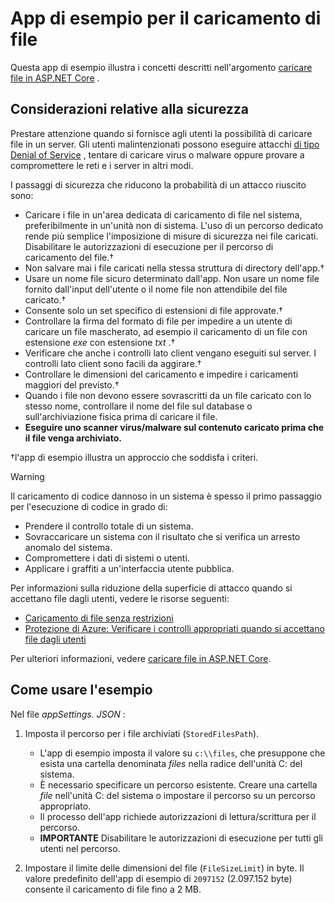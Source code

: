 # <a name="upload-files-sample-app"></a>App di esempio per il caricamento di file

Questa app di esempio illustra i concetti descritti nell'argomento [caricare file in ASP.NET Core](https://docs.microsoft.com/aspnet/core/mvc/models/file-uploads) .

## <a name="security-considerations"></a>Considerazioni relative alla sicurezza

Prestare attenzione quando si fornisce agli utenti la possibilità di caricare file in un server. Gli utenti malintenzionati possono eseguire attacchi [di tipo Denial of Service](/windows-hardware/drivers/ifs/denial-of-service) , tentare di caricare virus o malware oppure provare a compromettere le reti e i server in altri modi.

I passaggi di sicurezza che riducono la probabilità di un attacco riuscito sono:

* Caricare i file in un'area dedicata di caricamento di file nel sistema, preferibilmente in un'unità non di sistema. L'uso di un percorso dedicato rende più semplice l'imposizione di misure di sicurezza nei file caricati. Disabilitare le autorizzazioni di esecuzione per il percorso di caricamento del file.&dagger;
* Non salvare mai i file caricati nella stessa struttura di directory dell'app.&dagger;
* Usare un nome file sicuro determinato dall'app. Non usare un nome file fornito dall'input dell'utente o il nome file non attendibile del file caricato.&dagger;
* Consente solo un set specifico di estensioni di file approvate.&dagger;
* Controllare la firma del formato di file per impedire a un utente di caricare un file mascherato, ad esempio il caricamento di un file con estensione *exe* con estensione *txt* .&dagger;
* Verificare che anche i controlli lato client vengano eseguiti sul server. I controlli lato client sono facili da aggirare.&dagger;
* Controllare le dimensioni del caricamento e impedire i caricamenti maggiori del previsto.&dagger;
* Quando i file non devono essere sovrascritti da un file caricato con lo stesso nome, controllare il nome del file sul database o sull'archiviazione fisica prima di caricare il file.
* **Eseguire uno scanner virus/malware sul contenuto caricato prima che il file venga archiviato.**

&dagger;l'app di esempio illustra un approccio che soddisfa i criteri.

> [!WARNING]
> Il caricamento di codice dannoso in un sistema è spesso il primo passaggio per l'esecuzione di codice in grado di:
>
> * Prendere il controllo totale di un sistema.
> * Sovraccaricare un sistema con il risultato che si verifica un arresto anomalo del sistema.
> * Compromettere i dati di sistemi o utenti.
> * Applicare i graffiti a un'interfaccia utente pubblica.
>
> Per informazioni sulla riduzione della superficie di attacco quando si accettano file dagli utenti, vedere le risorse seguenti:
>
> * [Caricamento di file senza restrizioni](https://www.owasp.org/index.php/Unrestricted_File_Upload)
> * [Protezione di Azure: Verificare i controlli appropriati quando si accettano file dagli utenti](/azure/security/azure-security-threat-modeling-tool-input-validation#controls-users)

Per ulteriori informazioni, vedere [caricare file in ASP.NET Core](https://docs.microsoft.com/aspnet/core/mvc/models/file-uploads).

## <a name="how-to-use-the-sample"></a>Come usare l'esempio

Nel file *appSettings. JSON* :

1. Imposta il percorso per i file archiviati (`StoredFilesPath`).

   * L'app di esempio imposta il valore su `c:\\files`, che presuppone che esista una cartella denominata *files* nella radice dell'unità C: del sistema.
   * È necessario specificare un percorso esistente. Creare una cartella *file* nell'unità C: del sistema o impostare il percorso su un percorso appropriato.
   * Il processo dell'app richiede autorizzazioni di lettura/scrittura per il percorso.
   * **IMPORTANTE** Disabilitare le autorizzazioni di esecuzione per tutti gli utenti nel percorso.

1. Impostare il limite delle dimensioni del file (`FileSizeLimit`) in byte. Il valore predefinito dell'app di esempio di `2097152` (2.097.152 byte) consente il caricamento di file fino a 2 MB.
